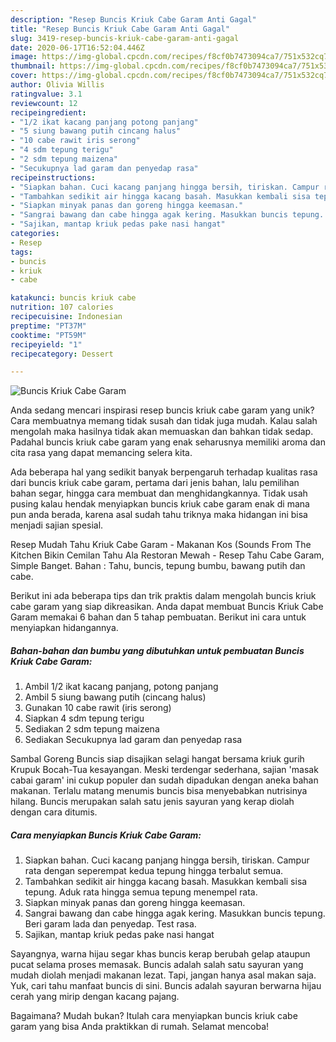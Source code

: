 ```yaml
---
description: "Resep Buncis Kriuk Cabe Garam Anti Gagal"
title: "Resep Buncis Kriuk Cabe Garam Anti Gagal"
slug: 3419-resep-buncis-kriuk-cabe-garam-anti-gagal
date: 2020-06-17T16:52:04.446Z
image: https://img-global.cpcdn.com/recipes/f8cf0b7473094ca7/751x532cq70/buncis-kriuk-cabe-garam-foto-resep-utama.jpg
thumbnail: https://img-global.cpcdn.com/recipes/f8cf0b7473094ca7/751x532cq70/buncis-kriuk-cabe-garam-foto-resep-utama.jpg
cover: https://img-global.cpcdn.com/recipes/f8cf0b7473094ca7/751x532cq70/buncis-kriuk-cabe-garam-foto-resep-utama.jpg
author: Olivia Willis
ratingvalue: 3.1
reviewcount: 12
recipeingredient:
- "1/2 ikat kacang panjang potong panjang"
- "5 siung bawang putih cincang halus"
- "10 cabe rawit iris serong"
- "4 sdm tepung terigu"
- "2 sdm tepung maizena"
- "Secukupnya lad garam dan penyedap rasa"
recipeinstructions:
- "Siapkan bahan. Cuci kacang panjang hingga bersih, tiriskan. Campur rata dengan seperempat kedua tepung hingga terbalut semua."
- "Tambahkan sedikit air hingga kacang basah. Masukkan kembali sisa tepung. Aduk rata hingga semua tepung menempel rata."
- "Siapkan minyak panas dan goreng hingga keemasan."
- "Sangrai bawang dan cabe hingga agak kering. Masukkan buncis tepung. Beri garam lada dan penyedap. Test rasa."
- "Sajikan, mantap kriuk pedas pake nasi hangat"
categories:
- Resep
tags:
- buncis
- kriuk
- cabe

katakunci: buncis kriuk cabe 
nutrition: 107 calories
recipecuisine: Indonesian
preptime: "PT37M"
cooktime: "PT59M"
recipeyield: "1"
recipecategory: Dessert

---
```



![Buncis Kriuk Cabe Garam](https://img-global.cpcdn.com/recipes/f8cf0b7473094ca7/751x532cq70/buncis-kriuk-cabe-garam-foto-resep-utama.jpg)

Anda sedang mencari inspirasi resep buncis kriuk cabe garam yang unik? Cara membuatnya memang tidak susah dan tidak juga mudah. Kalau salah mengolah maka hasilnya tidak akan memuaskan dan bahkan tidak sedap. Padahal buncis kriuk cabe garam yang enak seharusnya memiliki aroma dan cita rasa yang dapat memancing selera kita.

Ada beberapa hal yang sedikit banyak berpengaruh terhadap kualitas rasa dari buncis kriuk cabe garam, pertama dari jenis bahan, lalu pemilihan bahan segar, hingga cara membuat dan menghidangkannya. Tidak usah pusing kalau hendak menyiapkan buncis kriuk cabe garam enak di mana pun anda berada, karena asal sudah tahu triknya maka hidangan ini bisa menjadi sajian spesial.

Resep Mudah Tahu Kriuk Cabe Garam - Makanan Kos (Sounds From The Kitchen Bikin Cemilan Tahu Ala Restoran Mewah - Resep Tahu Cabe Garam, Simple Banget. Bahan : Tahu, buncis, tepung bumbu, bawang putih dan cabe.


Berikut ini ada beberapa tips dan trik praktis dalam mengolah buncis kriuk cabe garam yang siap dikreasikan. Anda dapat membuat Buncis Kriuk Cabe Garam memakai 6 bahan dan 5 tahap pembuatan. Berikut ini cara untuk menyiapkan hidangannya.

<!--inarticleads1-->

##### Bahan-bahan dan bumbu yang dibutuhkan untuk pembuatan Buncis Kriuk Cabe Garam:

1. Ambil 1/2 ikat kacang panjang, potong panjang
1. Ambil 5 siung bawang putih (cincang halus)
1. Gunakan 10 cabe rawit (iris serong)
1. Siapkan 4 sdm tepung terigu
1. Sediakan 2 sdm tepung maizena
1. Sediakan Secukupnya lad garam dan penyedap rasa


Sambal Goreng Buncis siap disajikan selagi hangat bersama kriuk gurih Krupuk Bocah-Tua kesayangan. Meski terdengar sederhana, sajian &#39;masak cabai garam&#39; ini cukup populer dan sudah dipadukan dengan aneka bahan makanan. Terlalu matang menumis buncis bisa menyebabkan nutrisinya hilang. Buncis merupakan salah satu jenis sayuran yang kerap diolah dengan cara ditumis. 

<!--inarticleads2-->

##### Cara menyiapkan Buncis Kriuk Cabe Garam:

1. Siapkan bahan. Cuci kacang panjang hingga bersih, tiriskan. Campur rata dengan seperempat kedua tepung hingga terbalut semua.
1. Tambahkan sedikit air hingga kacang basah. Masukkan kembali sisa tepung. Aduk rata hingga semua tepung menempel rata.
1. Siapkan minyak panas dan goreng hingga keemasan.
1. Sangrai bawang dan cabe hingga agak kering. Masukkan buncis tepung. Beri garam lada dan penyedap. Test rasa.
1. Sajikan, mantap kriuk pedas pake nasi hangat


Sayangnya, warna hijau segar khas buncis kerap berubah gelap ataupun pucat selama proses memasak. Buncis adalah salah satu sayuran yang mudah diolah menjadi makanan lezat. Tapi, jangan hanya asal makan saja. Yuk, cari tahu manfaat buncis di sini. Buncis adalah sayuran berwarna hijau cerah yang mirip dengan kacang pajang. 

Bagaimana? Mudah bukan? Itulah cara menyiapkan buncis kriuk cabe garam yang bisa Anda praktikkan di rumah. Selamat mencoba!
